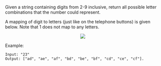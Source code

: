 Given a string containing digits from 2-9 inclusive, return all possible letter combinations that the number could represent.


A mapping of digit to letters (just like on the telephone buttons) is given below. Note that 1 does not map to any letters.

<p align="center">
<img src=http://on64lz47x.bkt.clouddn.com/leetcode17.png>
</p>

Example:

```
Input: "23"
Output: ["ad", "ae", "af", "bd", "be", "bf", "cd", "ce", "cf"].
```

